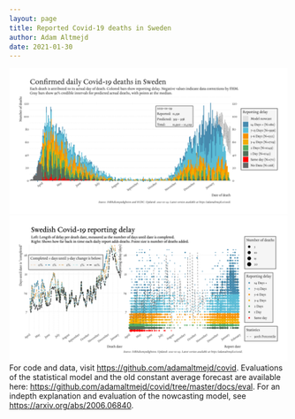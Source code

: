 ```yaml
---
layout: page
title: Reported Covid-19 deaths in Sweden
author: Adam Altmejd
date: 2021-01-30
---
```


![Graph of Swedish Covid-19 deaths with reporting delay.](deaths_lag_sweden_2021-01-30.png "Swedish Covid-19 deaths.")
![Graph of Swedish Covid-19 reporting delay in daily deaths.](lag_trend_sweden_2021-01-30.png "Trend in Swedish Covid-19 mortality reporting delay.")
For code and data, visit <https://github.com/adamaltmejd/covid>.
Evaluations of the statistical model and the old constant average forecast are available here: <https://github.com/adamaltmejd/covid/tree/master/docs/eval>.
For an indepth explanation and evaluation of the nowcasting model, see <https://arxiv.org/abs/2006.06840>.
